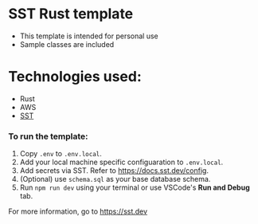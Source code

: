 # SST Rust template

- This template is intended for personal use
- Sample classes are included

# Technologies used:

- Rust
- AWS
- [SST](https://sst.dev)

### To run the template:

1. Copy `.env` to `.env.local`.
2. Add your local machine specific configuaration to `.env.local`.
3. Add secrets via SST. Refer to https://docs.sst.dev/config.
4. (Optional) use `schema.sql` as your base database schema.
5. Run `npm run dev` using your terminal or use VSCode's **Run and Debug** tab.

For more information, go to https://sst.dev
